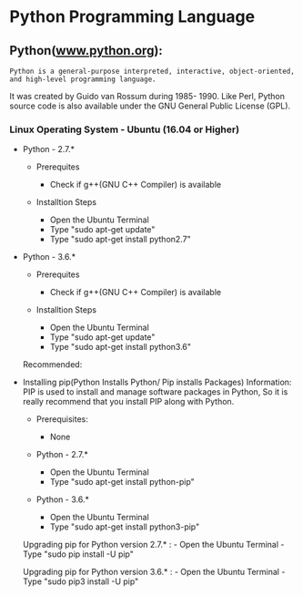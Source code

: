 # Python Programming Language

## Python(www.python.org):
	Python is a general-purpose interpreted, interactive, object-oriented, and high-level programming language. 
It was created by Guido van Rossum during 1985- 1990. Like Perl, Python source code is also available under the GNU 
General Public License (GPL).

### Linux Operating System - Ubuntu (16.04 or Higher)

- Python - 2.7.*
    - Prerequites 
       - Check if g++(GNU C++ Compiler) is available

    - Installtion Steps
       - Open the Ubuntu Terminal
       - Type "sudo apt-get update"
       - Type "sudo apt-get install python2.7"
 
- Python - 3.6.*
    - Prerequites 
       - Check if g++(GNU C++ Compiler) is available

    - Installtion Steps
       - Open the Ubuntu Terminal
       - Type "sudo apt-get update"
       - Type "sudo apt-get install python3.6"
   
   Recommended:
 - Installing pip(Python Installs Python/ Pip installs Packages)
 	Information:  PIP is used to install and manage software packages in Python, So it is really recommend that
 			     you install PIP along with Python.
 			    
 	- Prerequisites:
 		- None
 	
 	- Python - 2.7.*
 		- Open the Ubuntu Terminal
 		- Type "sudo apt-get install python-pip"
 		
 	- Python - 3.6.*
 		- Open the Ubuntu Terminal
 		- Type "sudo apt-get install python3-pip"
 	
 	Upgrading pip for Python version 2.7.* :
 		- Open the Ubuntu Terminal
 		- Type "sudo pip install -U pip"
 	
 	Upgrading pip for Python version 3.6.* :
 		- Open the Ubuntu Terminal
 		- Type "sudo pip3 install -U pip"
